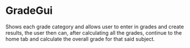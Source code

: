 # GradeGui
Shows each grade category and allows user to enter in grades and create results, the user then can, after calculating all the grades, continue to the home tab and calculate the overall grade for that said subject.
